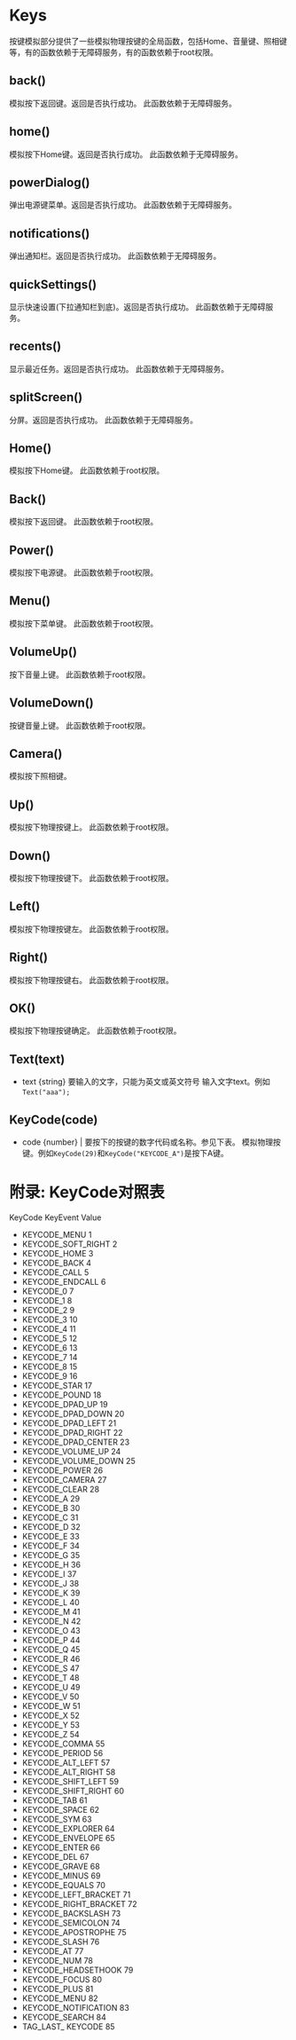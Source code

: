# Keys

按键模拟部分提供了一些模拟物理按键的全局函数，包括Home、音量键、照相键等，有的函数依赖于无障碍服务，有的函数依赖于root权限。

## back()
模拟按下返回键。返回是否执行成功。
此函数依赖于无障碍服务。

## home()
模拟按下Home键。返回是否执行成功。
此函数依赖于无障碍服务。

## powerDialog()
弹出电源键菜单。返回是否执行成功。
此函数依赖于无障碍服务。

## notifications()
弹出通知栏。返回是否执行成功。
此函数依赖于无障碍服务。

## quickSettings()
显示快速设置(下拉通知栏到底)。返回是否执行成功。
此函数依赖于无障碍服务。

## recents()
显示最近任务。返回是否执行成功。
此函数依赖于无障碍服务。

## splitScreen()
分屏。返回是否执行成功。
此函数依赖于无障碍服务。

## Home()
模拟按下Home键。
此函数依赖于root权限。

## Back()
模拟按下返回键。
此函数依赖于root权限。

## Power()
模拟按下电源键。
此函数依赖于root权限。

## Menu()
模拟按下菜单键。
此函数依赖于root权限。

## VolumeUp()
按下音量上键。
此函数依赖于root权限。

## VolumeDown()
按键音量上键。
此函数依赖于root权限。

## Camera()
模拟按下照相键。

## Up()
模拟按下物理按键上。
此函数依赖于root权限。

## Down()
模拟按下物理按键下。
此函数依赖于root权限。

## Left()
模拟按下物理按键左。
此函数依赖于root权限。

## Right()
模拟按下物理按键右。
此函数依赖于root权限。

## OK()
模拟按下物理按键确定。
此函数依赖于root权限。

## Text(text)
* text {string} 要输入的文字，只能为英文或英文符号
输入文字text。例如`Text("aaa");`

## KeyCode(code)
* code {number} | <String> 要按下的按键的数字代码或名称。参见下表。
模拟物理按键。例如`KeyCode(29)`和`KeyCode("KEYCODE_A")`是按下A键。

# 附录: KeyCode对照表

KeyCode             KeyEvent Value  
* KEYCODE_MENU 1  
* KEYCODE_SOFT_RIGHT 2  
* KEYCODE_HOME 3  
* KEYCODE_BACK 4  
* KEYCODE_CALL 5  
* KEYCODE_ENDCALL 6  
* KEYCODE_0 7  
* KEYCODE_1 8  
* KEYCODE_2 9  
* KEYCODE_3 10  
* KEYCODE_4 11  
* KEYCODE_5 12  
* KEYCODE_6 13  
* KEYCODE_7 14  
* KEYCODE_8 15  
* KEYCODE_9 16  
* KEYCODE_STAR 17  
* KEYCODE_POUND 18  
* KEYCODE_DPAD_UP 19  
* KEYCODE_DPAD_DOWN 20  
* KEYCODE_DPAD_LEFT 21  
* KEYCODE_DPAD_RIGHT 22  
* KEYCODE_DPAD_CENTER 23  
* KEYCODE_VOLUME_UP 24  
* KEYCODE_VOLUME_DOWN 25  
* KEYCODE_POWER 26  
* KEYCODE_CAMERA 27  
* KEYCODE_CLEAR 28  
* KEYCODE_A 29  
* KEYCODE_B 30  
* KEYCODE_C 31  
* KEYCODE_D 32  
* KEYCODE_E 33  
* KEYCODE_F 34  
* KEYCODE_G 35  
* KEYCODE_H 36  
* KEYCODE_I 37  
* KEYCODE_J 38  
* KEYCODE_K 39  
* KEYCODE_L 40  
* KEYCODE_M 41  
* KEYCODE_N 42  
* KEYCODE_O 43  
* KEYCODE_P 44  
* KEYCODE_Q 45  
* KEYCODE_R 46  
* KEYCODE_S 47  
* KEYCODE_T 48  
* KEYCODE_U 49  
* KEYCODE_V 50  
* KEYCODE_W 51  
* KEYCODE_X 52  
* KEYCODE_Y 53  
* KEYCODE_Z 54  
* KEYCODE_COMMA 55  
* KEYCODE_PERIOD 56  
* KEYCODE_ALT_LEFT 57  
* KEYCODE_ALT_RIGHT 58  
* KEYCODE_SHIFT_LEFT 59  
* KEYCODE_SHIFT_RIGHT 60  
* KEYCODE_TAB 61  
* KEYCODE_SPACE 62  
* KEYCODE_SYM 63  
* KEYCODE_EXPLORER 64  
* KEYCODE_ENVELOPE 65  
* KEYCODE_ENTER 66  
* KEYCODE_DEL 67  
* KEYCODE_GRAVE 68  
* KEYCODE_MINUS 69  
* KEYCODE_EQUALS 70  
* KEYCODE_LEFT_BRACKET 71  
* KEYCODE_RIGHT_BRACKET 72  
* KEYCODE_BACKSLASH 73  
* KEYCODE_SEMICOLON 74  
* KEYCODE_APOSTROPHE 75  
* KEYCODE_SLASH 76  
* KEYCODE_AT 77  
* KEYCODE_NUM 78  
* KEYCODE_HEADSETHOOK 79  
* KEYCODE_FOCUS 80  
* KEYCODE_PLUS 81  
* KEYCODE_MENU 82  
* KEYCODE_NOTIFICATION 83  
* KEYCODE_SEARCH 84  
* TAG_LAST_ KEYCODE 85  



